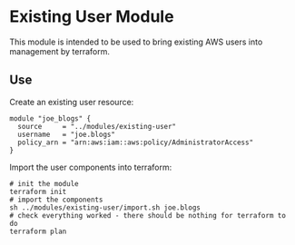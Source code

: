 # Existing User Module

This module is intended to be used to bring existing AWS users into management by terraform.

## Use

Create an existing user resource:
```
module "joe_blogs" {
  source     = "../modules/existing-user"
  username   = "joe.blogs"
  policy_arn = "arn:aws:iam::aws:policy/AdministratorAccess"
}
```

Import the user components into terraform:
```
# init the module
terraform init
# import the components
sh ../modules/existing-user/import.sh joe.blogs
# check everything worked - there should be nothing for terraform to do
terraform plan
```